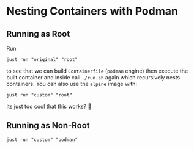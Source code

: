 # Nesting Containers with Podman

## Running as Root

Run

```shell
just run "original" "root"
```

to see that we can build `Containerfile` (`podman` engine) then execute the
built container and inside call `./run.sh` again which recursively nests
containers. You can also use the `alpine` image with:

```shell
just run "custom" "root"
```

Its just too cool that this works? 🤣

## Running as Non-Root

```shell
just run "custom" "podman"
```
